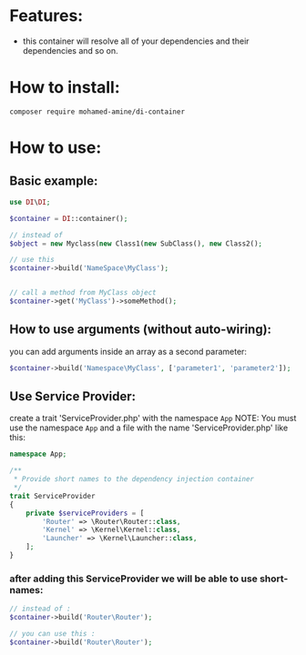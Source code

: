 
# Features:
- this container will resolve all of your dependencies and their dependencies and so on.

# How to install:
```
composer require mohamed-amine/di-container
```
# How to use:

## Basic example:

```php
use DI\DI;

$container = DI::container();

// instead of 
$object = new Myclass(new Class1(new SubClass(), new Class2();

// use this
$container->build('NameSpace\MyClass');


// call a method from MyClass object
$container->get('MyClass')->someMethod();

```

## How to use arguments (without auto-wiring):

you can add arguments inside an array as a second parameter:

```php
$container->build('Namespace\MyClass', ['parameter1', 'parameter2']);
```

## Use Service Provider:

create a trait 'ServiceProvider.php' with the namespace ```App```
NOTE: You must use the namespace ```App``` and a file with the name 'ServiceProvider.php' like this:
```php
namespace App;

/**
 * Provide short names to the dependency injection container
 */
trait ServiceProvider
{
    private $serviceProviders = [
        'Router' => \Router\Router::class,
        'Kernel' => \Kernel\Kernel::class,
        'Launcher' => \Kernel\Launcher::class,
    ];
}
```

### after adding this ServiceProvider we will be able to use short-names:

```php
// instead of :
$container->build('Router\Router');

// you can use this :
$container->build('Router\Router');

```
